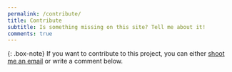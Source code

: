 ```yaml
---
permalink: /contribute/
title: Contribute
subtitle: Is something missing on this site? Tell me about it!
comments: true
---
```


{: .box-note}
If you want to contribute to this project, you can either <a href="mailto:guillaume.dalle@enpc.fr?subject=contributing to PhD Resources">shoot me an email</a> or write a comment below.